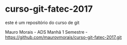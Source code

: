 # curso-git-fatec-2017

este é um repositório do curso de git

Mauro Morais - ADS Manhã 1 Semestre - https://github.com/maurovmorais/curso-git-fatec-2017.git
